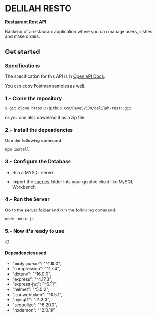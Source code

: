 # DELILAH RESTO

**Restaurant Rest API**

Backend of a restaurant application where you can manage users, dishes and make orders.
## Get started

### Specifications

The specification for this API is in [Open API Docs](/spec.yaml).

You can copy [Postman samples](https://documenter.getpostman.com/view/11310918/UzJFvdtB) as well.

### 1.- Clone the repository

```
$ git clone https://github.com/DaveSV100/delilah-resto.git
```

or you can also download it as a zip file.

### 2.- Install the dependencies

Use the following command

```
npm install
```

### 3.- Configure the Database

- Run a MYSQL server.

- Import the [queries](database/db-queries) folder into your graphic client like MySQL Workbench.

### 4.- Run the Server

Go to the [server folder](/server/) and run the following command:
```
node index.js
```
### 5.- Now it's ready to use 

:D
#### Dependencies used
- "body-parser": "^1.19.0",
- "compression": "^1.7.4",
- "dotenv": "^16.0.0",
- "express": "^4.17.3",
- "express-jwt": "^6.1.1",
- "helmet": "^5.0.2",
- "jsonwebtoken": "^8.5.1",
- "mysql2": "^2.3.3",
- "sequelize": "^6.20.0",
- "nodemon": "^2.0.18"